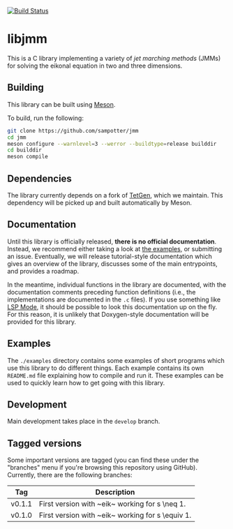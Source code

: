[![Build Status](https://app.travis-ci.com/sampotter/jmm.svg?branch=master)](https://app.travis-ci.com/sampotter/jmm)

# libjmm

This is a C library implementing a variety of *jet marching methods*
(JMMs) for solving the eikonal equation in two and three dimensions.

## Building

This library can be built using [Meson](https://mesonbuild.com/).

To build, run the following:

``` sh
git clone https://github.com/sampotter/jmm
cd jmm
meson configure --warnlevel=3 --werror --buildtype=release builddir
cd builddir
meson compile
```

## Dependencies

The library currently depends on a fork of [TetGen](https://github.com/sampotter/tetgen), which we maintain. This dependency will be picked up and built automatically by Meson.

## Documentation

Until this library is officially released, **there is no official documentation**. Instead, we recommend either taking a look at [the examples](#examples), or submitting an issue. Eventually, we will release tutorial-style documentation which gives an overview of the library, discusses some of the main entrypoints, and provides a roadmap.

In the meantime, individual functions in the library are documented, with the documentation comments preceding function definitions (i.e., the implementations are documented in the `.c` files). If you use something like [LSP Mode](https://emacs-lsp.github.io/lsp-mode/), it should be possible to look this documentation up on the fly. For this reason, it is unlikely that Doxygen-style documentation will be provided for this library.

## Examples

The `./examples` directory contains some examples of short programs which use this library to do different things. Each example contains its own `README.md` file explaining how to compile and run it. These examples can be used to quickly learn how to get going with this library.

## Development

Main development takes place in the `develop` branch.

## Tagged versions

Some important versions are tagged (you can find these under the
"branches" menu if you're browsing this repository using
GitHub). Currently, there are the following branches:

| Tag    | Description                                      |
|--------|--------------------------------------------------|
| v0.1.1 | First version with ~eik~ working for s \neq 1.   |
| v0.1.0 | First version with ~eik~ working for s \equiv 1. |
